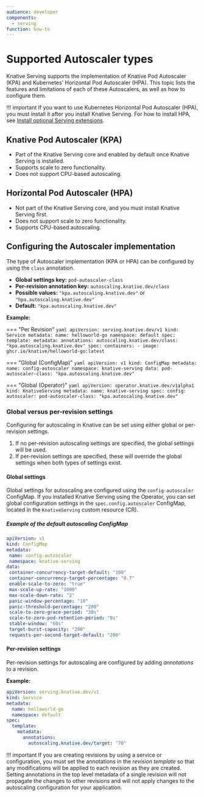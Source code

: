 ```yaml
---
audience: developer
components:
  - serving
function: how-to
---
```


# Supported Autoscaler types

Knative Serving supports the implementation of Knative Pod Autoscaler (KPA) and Kubernetes' Horizontal Pod Autoscaler (HPA). This topic lists the features and limitations of each of these Autoscalers, as well as how to configure them.

!!! important
    If you want to use Kubernetes Horizontal Pod Autoscaler (HPA), you must install it after you install Knative Serving.
For how to install HPA, see [Install optional Serving extensions](../../install/yaml-install/serving/install-serving-with-yaml.md#install-optional-serving-extensions).

## Knative Pod Autoscaler (KPA)

* Part of the Knative Serving core and enabled by default once Knative Serving is installed.
* Supports scale to zero functionality.
* Does not support CPU-based autoscaling.

## Horizontal Pod Autoscaler (HPA)

* Not part of the Knative Serving core, and you must install Knative Serving first.
* Does not support scale to zero functionality.
* Supports CPU-based autoscaling.

## Configuring the Autoscaler implementation

The type of Autoscaler implementation (KPA or HPA) can be configured by using the `class` annotation.

* **Global settings key:** `pod-autoscaler-class`
* **Per-revision annotation key:** `autoscaling.knative.dev/class`
* **Possible values:** `"kpa.autoscaling.knative.dev"` or `"hpa.autoscaling.knative.dev"`
* **Default:** `"kpa.autoscaling.knative.dev"`

**Example:**

=== "Per Revision"
    ```yaml
    apiVersion: serving.knative.dev/v1
    kind: Service
    metadata:
      name: helloworld-go
      namespace: default
    spec:
      template:
        metadata:
          annotations:
            autoscaling.knative.dev/class: "kpa.autoscaling.knative.dev"
        spec:
          containers:
            - image: ghcr.io/knative/helloworld-go:latest
    ```

=== "Global (ConfigMap)"
    ```yaml
    apiVersion: v1
    kind: ConfigMap
    metadata:
     name: config-autoscaler
     namespace: knative-serving
    data:
     pod-autoscaler-class: "kpa.autoscaling.knative.dev"
    ```

=== "Global (Operator)"
    ```yaml
    apiVersion: operator.knative.dev/v1alpha1
    kind: KnativeServing
    metadata:
      name: knative-serving
    spec:
      config:
        autoscaler:
          pod-autoscaler-class: "kpa.autoscaling.knative.dev"
    ```

### Global versus per-revision settings

Configuring for autoscaling in Knative can be set using either global or per-revision settings.

1. If no per-revision autoscaling settings are specified, the global settings will be used.
1. If per-revision settings are specified, these will override the global settings when both types of settings exist.

#### Global settings

Global settings for autoscaling are configured using the `config-autoscaler` ConfigMap. If you installed Knative Serving using the Operator, you can set global configuration settings in the `spec.config.autoscaler` ConfigMap, located in the `KnativeServing` custom resource (CR).

##### Example of the default autoscaling ConfigMap

```yaml
apiVersion: v1
kind: ConfigMap
metadata:
 name: config-autoscaler
 namespace: knative-serving
data:
 container-concurrency-target-default: "100"
 container-concurrency-target-percentage: "0.7"
 enable-scale-to-zero: "true"
 max-scale-up-rate: "1000"
 max-scale-down-rate: "2"
 panic-window-percentage: "10"
 panic-threshold-percentage: "200"
 scale-to-zero-grace-period: "30s"
 scale-to-zero-pod-retention-period: "0s"
 stable-window: "60s"
 target-burst-capacity: "200"
 requests-per-second-target-default: "200"
```

#### Per-revision settings

Per-revision settings for autoscaling are configured by adding _annotations_ to a revision.

**Example:**

```yaml
apiVersion: serving.knative.dev/v1
kind: Service
metadata:
  name: helloworld-go
  namespace: default
spec:
  template:
    metadata:
      annotations:
        autoscaling.knative.dev/target: "70"
```

!!! important
    If you are creating revisions by using a service or configuration, you must set the annotations in the _revision template_ so that any modifications will be applied to each revision as they are created. Setting annotations in the top level metadata of a single revision will not propagate the changes to other revisions and will not apply changes to the autoscaling configuration for your application.
